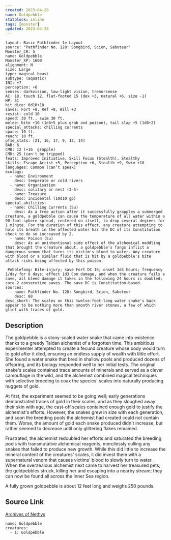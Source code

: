 ```yaml
---
created: 2023-04-28
name: Goldpebble
statblock: inline
tags: [monster]
updated: 2023-04-28
---
```

```statblock
layout: Basic Pathfinder 1e Layout
source: "Pathfinder No. 128: Songbird, Scion, Saboteur"
Monster_CR: 5
name: Goldpebble
Monster_XP: 1600
alignment: N
size: Large
type: magical beast
subtype: (aquatic)
INI: +7
perception: +6
senses: darkvision, low-light vision, tremorsense
AC: 18, touch 12, flat-footed 15 (dex +3, natural +6, size -1)
HP: 51
hit_dice: 6d10+18
saves: Fort +8, Ref +8, Will +3
resist: cold 10
speed: 30 ft., swim 30 ft.
melee: bite +10 (1d8+5 plus grab and poison), tail slap +5 (1d8+2)
special_attacks: chilling currents
space: 10 ft.
reach: 10 ft.
pf1e_stats: [21, 16, 17, 9, 12, 14]
BAB: 6
CMB: 12 (+16  grapple)
CMD: 25 (can't be tripped)
feats: Improved Initiative, Skill Focus (Stealth), Stealthy
skills: Escape Artist +5, Perception +6, Stealth +9, Swim +18
languages: Common (can’t speak)
ecology:
  - name: Environment
    desc: temperate or cold rivers
  - name: Organisation
    desc: solitary or nest (3-5)
  - name: Treasure
    desc: incidental (10d10 gp)
special_abilities:
  - name: Chilling Currents (Su)
    desc: As a free action after it successfully grapples a submerged creature, a goldpebble can cause the temperature of all water within a 90-foot-sphere spread, centered on itself, to drop several degrees for 1 minute. For the duration of this effect, any creature attempting to hold its breath in the affected water has the DC of its Constitution check to do so increased by 2.
  - name: Poison (Su)
    desc: As an unintentional side effect of the alchemical meddling that brought the creature about, a goldpebble's fangs inflict a dangerous venom that turns its victim's blood to water. Any creature with blood or a similar fluid that is hit by a goldpebble's bite attack risks being affected by this poison.

 Pebblefang: Bite-injury; save Fort DC 16; onset 1d4 hours; frequency 1/day for 8 days; effect 1d3 Con damage, and when the creature fails a save, all bleed damage it takes in the following 24 hours is doubled; cure 2 consecutive saves. The save DC is Constitution-based.
sources:
  - name: Pathfinder No. 128: Songbird, Scion, Saboteur
    desc: 88
desc_short: The scales on this twelve-foot-long water snake's back appear to be nothing more than smooth river stones, a few of which glint with traces of gold.
```
## Description
The goldpebble is a stony-scaled water snake that came into existence thanks to a greedy Taldan alchemist of a forgotten time. This ambitious experimenter attempted to create a fecund creature whose body would turn to gold after it died, ensuring an endless supply of wealth with little effort. She found a water snake that bred in shallow pools and produced dozens of offspring, and its biology responded well to her initial tests. The original snake's scales contained trace amounts of minerals and served as a clever camouflage in the wild, and the alchemist combined magical techniques with selective breeding to coax the species' scales into naturally producing nuggets of gold.

 At first, the experiment seemed to be going well; early generations demonstrated traces of gold in their scales, and as they sloughed away their skin with age, the cast-off scales contained enough gold to justify the alchemist's efforts. However, the snakes grew in size with each generation, and soon the breeding pools the alchemist had created could not contain them. Worse, the amount of gold each snake produced didn't increase, but rather seemed to decrease until only glittering flakes remained.

 Frustrated, the alchemist redoubled her efforts and saturated the breeding pools with transmutative alchemical reagents, mercilessly culling any snakes that failed to produce new growth. While this did little to increase the mineral content of the creatures' scales, it did invest them with a supernatural venom that causes victims' blood to slowly turn to water. When the overzealous alchemist next came to harvest her treasured pets, the goldpebbles struck, killing her and escaping into a nearby stream; they can now be found all across the Inner Sea region.

 A fully grown goldpebble is about 12 feet long and weighs 250 pounds.
## Source Link
[Archives of Nethys](https://aonprd.com/MonsterDisplay.aspx?ItemName=Goldpebble)
```encounter-table
name: Goldpebble
creatures:
  - 1: Goldpebble
```
